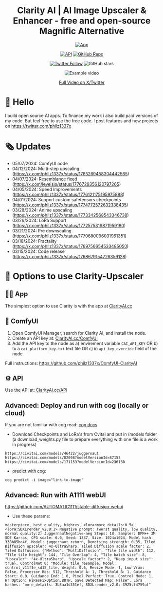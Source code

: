 <div align="center">

<h1> Clarity AI | AI Image Upscaler & Enhancer - free and open-source Magnific Alternative </h1>

[![App](https://img.shields.io/badge/App-ClarityAI.cc-blueviolet)](https://ClarityAI.cc)

[![API](https://img.shields.io/badge/API-ClarityAI.cc/api-green)](https://ClarityAI.cc/api) [![GitHub Repo](https://img.shields.io/badge/GitHub-ComfyUI--ClarityAI-blue?logo=github)](https://github.com/philz1337x/ComfyUI-ClarityAI)

[![Twitter Follow](https://img.shields.io/twitter/follow/philz1337x?style=social)](https://twitter.com/philz1337x)
![GitHub stars](https://img.shields.io/github/stars/philz1337x/clarity-upscaler?style=social&label=Star)

![Example video](example.gif)

[Full Video on X/Twitter](https://x.com/philz1337x/status/1768679154726359128?s=20)

</div>

# 👋 Hello

I build open source AI apps. To finance my work i also build paid versions of my code. But feel free to use the free code. I post features and new projects on https://twitter.com/philz1337x

# 🗞️ Updates

- 05/07/2024: ComfyUI node
- 04/12/2024: Multi-step upscaling (https://x.com/philz1337x/status/1785269458304442565)
- 04/07/2024: Resemblance fixed (https://x.com/levelsio/status/1776729356120797265)
- 04/05/2024: Speed Improvements (https://x.com/philz1337x/status/1776121175195975888)
- 04/01/2024: Support custom safetensors checkpoints (https://x.com/philz1337x/status/1774772572632338435)
- 03/28/2024: Anime upscaling (https://x.com/philz1337x/status/1773342568543346738)
- 03/26/2024: LoRa Support (https://x.com/philz1337x/status/1772575319871959180)
- 03/21/2024: Pre downscaling (https://x.com/philz1337x/status/1770680096031961351)
- 03/18/2024: Fractality (https://x.com/philz1337x/status/1769756654533485050)
- 03/15/2024: Code release (https://x.com/philz1337x/status/1768679154726359128)

# 🚀 Options to use Clarity-Upscaler

## 🧑‍💻 App

The simplest option to use Clarity is with the app at [ClarityAI.cc](https://ClarityAI.cc)

## 🐰 ComfyUI

1. Open ComfyUI Manager, search for Clarity AI, and install the node.
2. Create an API key at: [ClarityAI.cc/ComfyUI](https://ClarityAI.cc/comfyui)
3. Add the API key to the node as a) envirement variable `CAI_API_KEY` OR b) to a `cai_platform_key.txt` text file OR c) in `api_key_override` field of the node.

Full instructions: https://github.com/philz1337x/ComfyUI-ClarityAI

## ⚙️ API

Use the API at: [ClarityAI.cc/API](https://ClarityAI.cc/api)

## Advanced: Deploy and run with cog (locally or cloud)

If you are not familiar with cog read: <a href=https://github.com/replicate/cog/blob/main/docs/getting-started-own-model.md>cog docs</a>

- Download Checkpoints and LoRa's from Cvitai and put in /models folder (a download_weights.py file to prepare everything with one file is a work in progress)

```
https://civitai.com/models/46422/juggernaut
https://civitai.com/models/82098?modelVersionId=87153
https://civitai.com/models/171159?modelVersionId=236130
```

- predict with cog:

```su
cog predict -i image="link-to-image"
```

## Advanced: Run with A1111 webUI

https://github.com/AUTOMATIC1111/stable-diffusion-webui

- Use these params:

```Prompt:
masterpiece, best quality, highres, <lora:more_details:0.5> <lora:SDXLrender_v2.0:1> Negative prompt: (worst quality, low quality, normal quality:2) JuggernautNegative-neg Steps: 18, Sampler: DPM++ 3M SDE Karras, CFG scale: 6.0, Seed: 1337, Size: 1024x1024, Model hash: 338b85bc4f, Model: juggernaut_reborn, Denoising strength: 0.35, Tiled Diffusion upscaler: 4x-UltraSharp, Tiled Diffusion scale factor: 2, Tiled Diffusion: {"Method": "MultiDiffusion", "Tile tile width": 112, "Tile tile height": 144, "Tile Overlap": 4, "Tile batch size": 8, "Upscaler": "4x-UltraSharp", "Upscale factor": 2, "Keep input size": true}, ControlNet 0: "Module: tile_resample, Model: control_v11f1e_sd15_tile, Weight: 0.6, Resize Mode: 1, Low Vram: False, Processor Res: 512, Threshold A: 1, Threshold B: 1, Guidance Start: 0.0, Guidance End: 1.0, Pixel Perfect: True, Control Mode: 1, Hr Option: HiResFixOption.BOTH, Save Detected Map: False", Lora hashes: "more_details: 3b8aa1d351ef, SDXLrender_v2.0: 3925cf4759af"
```

